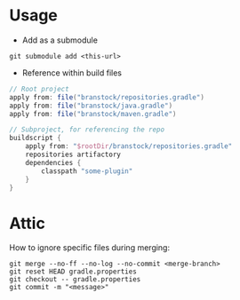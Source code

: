 # Usage

* Add as a submodule

```
git submodule add <this-url>
```

* Reference within build files

```gradle
// Root project
apply from: file("branstock/repositories.gradle")
apply from: file("branstock/java.gradle")
apply from: file("branstock/maven.gradle")

// Subproject, for referencing the repo
buildscript {
    apply from: "$rootDir/branstock/repositories.gradle"
    repositories artifactory
    dependencies {
        classpath "some-plugin"
    }
}
```

# Attic

How to ignore specific files during merging:

```
git merge --no-ff --no-log --no-commit <merge-branch>
git reset HEAD gradle.properties
git checkout -- gradle.properties
git commit -m "<message>"
```
